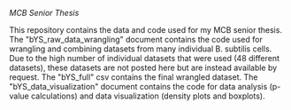 *MCB Senior Thesis*

This repository contains the data and code used for my MCB senior thesis. The "bYS_raw_data_wrangling" document contains the code used for wrangling and combining datasets from many individual B. subtilis cells. Due to the high number of individual datasets that were used (48 different datasets), these datasets are not posted here but are instead available by request. The "bYS_full" csv contains the final wrangled dataset. The "bYS_data_visualization" document contains the code for data analysis (p-value calculations) and data visualization (density plots and boxplots).